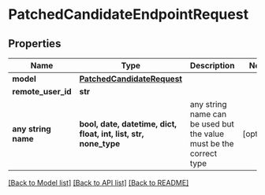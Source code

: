# PatchedCandidateEndpointRequest


## Properties
Name | Type | Description | Notes
------------ | ------------- | ------------- | -------------
**model** | [**PatchedCandidateRequest**](PatchedCandidateRequest.md) |  | 
**remote_user_id** | **str** |  | 
**any string name** | **bool, date, datetime, dict, float, int, list, str, none_type** | any string name can be used but the value must be the correct type | [optional]

[[Back to Model list]](../README.md#documentation-for-models) [[Back to API list]](../README.md#documentation-for-api-endpoints) [[Back to README]](../README.md)


